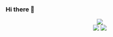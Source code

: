 ### Hi there 👋
<div align="center">
  <div style="margin:10px;">
<img src="https://img.shields.io/badge/python%20-%2314354C.svg?logo=python&logoColor=white"/>
<div/>
<img src="https://img.shields.io/badge/django%20-%23092E20.svg?&logo=django&logoColor=white"/>
<img src="https://img.shields.io/badge/javascript%20-%23323330.svg?&logo=javascript&logoColor=%23F7DF1E"/>
</div>

<!--
**keegangood/keegangood** is a ✨ _special_ ✨ repository because its `README.md` (this file) appears on your GitHub profile.
Here are some ideas to get you started:

- 🔭 I’m currently working o
- 🌱 I’m currently learning ...
- 👯 I’m looking to collaborate on ...
- 🤔 I’m looking for help with ...
- 💬 Ask me about ...
- 📫 How to reach me: ...
- 😄 Pronouns: ...
- ⚡ Fun fact: ...
-->
